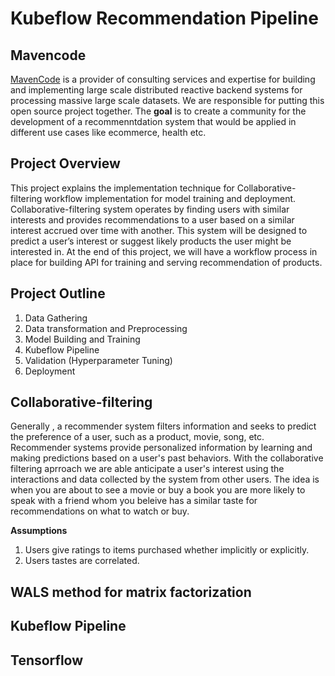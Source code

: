 # Kubeflow Recommendation Pipeline

## Mavencode

[MavenCode](https://www.mavencode.com/) is a provider of consulting services and expertise for building and implementing large scale distributed reactive backend systems for processing massive large scale datasets. We are responsible for putting this open source project together. The **goal** is to create a community for the development of a recommenntdation system that would be applied in different use cases like ecommerce, health etc. 

## Project Overview
This project explains the implementation technique for Collaborative-filtering workflow implementation for model training and deployment. Collaborative-filtering system operates by finding users with similar interests and provides recommendations to a user based on a similar interest accrued over time with another. This system will be designed to predict a user’s interest or suggest likely products the user might be interested in. At the end of this project, we will have a workflow process in place for building API for training and serving recommendation of products.

## Project Outline
  1. Data Gathering
  2. Data transformation and Preprocessing
  3. Model Building and Training
  4. Kubeflow Pipeline
  5. Validation (Hyperparameter Tuning)
  6. Deployment
 
## Collaborative-filtering
Generally , a recommender system  filters information and  seeks to predict the preference of a user, such as a product, movie, song, etc. Recommender systems provide personalized information by learning and making predictions based on a user's past behaviors. With the collaborative filtering aprroach we are able anticipate a user's interest using the interactions and data collected by the system from other users. The idea is when you are about to see a movie or buy a book you are more likely to speak with a friend whom you beleive has a similar taste for recommendations on what to watch or buy.

**Assumptions**
1. Users give ratings to items purchased whether implicitly or explicitly.
2. Users tastes are correlated.


## WALS method for matrix factorization


## Kubeflow Pipeline

## Tensorflow
